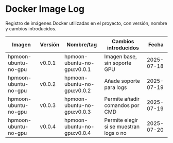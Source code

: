 # Docker Image Log

Registro de imágenes Docker utilizadas en el proyecto, con versión, nombre y cambios introducidos.

| Imagen               | Versión | Nombre/tag                  | Cambios introducidos                    | Fecha      |
| -------------------- | ------- | --------------------------- | --------------------------------------- | ---------- |
| hpmoon-ubuntu-no-gpu | v0.0.1  | hpmoon-ubuntu-no-gpu:v0.0.1 | Imagen base, sin soporte GPU            | 2025-07-18 |
| hpmoon-ubuntu-no-gpu | v0.0.2  | hpmoon-ubuntu-no-gpu:v0.0.2 | Añade soporte para logs                 | 2025-07-19 |
| hpmoon-ubuntu-no-gpu | v0.0.3  | hpmoon-ubuntu-no-gpu:v0.0.3 | Permite añadir comandos por CMD         | 2025-07-19 |
| hpmoon-ubuntu-no-gpu | v0.0.4  | hpmoon-ubuntu-no-gpu:v0.0.4 | Permite elegir si se muestran logs o no | 2025-07-20 |
